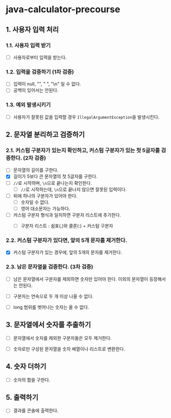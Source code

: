 # java-calculator-precourse

## 1. 사용자 입력 처리

### 1.1. 사용자 입력 받기

- [ ] 사용자로부터 입력을 받는다.

### 1.2. 입력을 검증하기 (1차 검증)

- [ ] 입력이 null, "", " ", "\n" 일 수 없다. 
- [ ] 공백이 있어서는 안된다.

### 1.3. 예외 발생시키기

- [ ] 사용자가 잘못된 값을 입력할 경우 `IllegalArgumentException`을 발생시킨다.


## 2. 문자열 분리하고 검증하기

### 2.1. 커스텀 구분자가 있는지 확인하고, 커스텀 구분자가 있는 첫 5글자를 검증한다. (2차 검증)

- [ ] 문자열의 길이를 구한다.
- [x] 길이가 5보다 큰 문자열의 첫 5글자를 구한다.
- [ ] `//`로 시작하며, `\n`으로 끝나는지 확인한다.
  - [ ] `//`로 시작하는데, `\n`으로 끝나지 않으면 잘못된 입력이다.
- [ ] 뒤에 하나의 구분자가 있어야 한다.
  - [ ] 숫자일 수 없다.
  - [ ] 영어 대소문자는 가능하다.
- [ ] 커스텀 구분자 형식과 일치하면 구분자 리스트에 추가한다.
  - [ ] 구분자 리스트 : 쉼표(,)와 콜론(:) + 커스텀 구분자


### 2.2. 커스텀 구분자가 있다면, 앞의 5개 문자를 제거한다.

- [x] 커스텀 구분자가 있는 경우에, 앞의 5개의 문자를 제거한다.


### 2.3. 남은 문자열을 검증한다. (3차 검증)

- [ ] 남은 문자열에서 구분자를 제외하면 숫자만 있어야 한다. 이외의 문자열이 등장해서는 안된다.
- [ ] 구분자는 연속으로 두 개 이상 나올 수 없다.
- [ ] long 범위를 벗어나는 숫자는 올 수 없다.


## 3. 문자열에서 숫자를 추출하기

- [ ] 문자열에서 숫자를 제외한 구분자들은 모두 제거한다.
- [ ] 숫자로만 구성된 문자열을 숫자 배열이나 리스트로 변환한다.


## 4. 숫자 더하기

- [ ] 숫자의 합을 구한다.


## 5. 출력하기

- [ ] 결과를 콘솔에 출력한다.